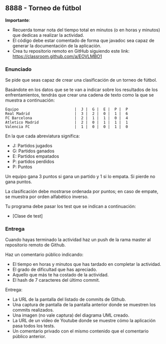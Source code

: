 ## 8888 - Torneo de fútbol

__Importante__: 

  - Recuerda tomar nota del tiempo total en minutos (o en horas y minutos) que dedicas a realizar la actividad.
  - El código debe estar comentado de forma que javadoc sea capaz de generar la documentación de la aplicación.
  - Crea tu repositorio remoto en GitHub siguiendo este link: https://classroom.github.com/a/EOVLMBO1
  
### Enunciado

Se pide que seas capaz de crear una clasificación de un torneo de fútbol.

Basándote en los datos que se te van a indicar sobre los resultados de los enfrentamientos, tendrás que crear una cadena de texto como la que se muestra a continuación:

```
Equipo                         |  J |  G |  E |  P |  P
Real Madrid                    |  3 |  2 |  0 |  1 |  6
FC Barcelona                   |  2 |  1 |  1 |  0 |  4
Atletico Madrid                |  2 |  0 |  1 |  1 |  1
Valencia FC                    |  1 |  0 |  0 |  1 |  0
```

En la que cada abreviatura significa:
* J: Partidos jugados
* G: Partidos ganados
* E: Partidos empatados
* P: partidos perdidos
* P: Puntos

Un equipo gana 3 puntos si gana un partido y 1 si lo empata. Si pierde no gana puntos.

La clasificación debe mostrarse ordenada por puntos; en caso de empate, se muestra por orden alfabético inverso.

Tu programa debe pasar los test que se indican a continuación:

* [Clase de test]


### Entrega

Cuando hayas terminado la actividad haz un push de la rama master al repositorio remoto de Github.

Haz un comentario público indicando:

  - El tiempo en horas y minutos que has tardado en completar la actividad.
  - El grado de dificultad que has apreciado.
  - Aquello que más te ha costado de la actividad.
  - El hash de 7 caracteres del último commit.
  
Entrega:

  - La URL de la pantalla del listado de commits de Github.
  - Una captura de pantalla de la pantalla anterior donde se muestren los commits realizados.
  - Una imagen (no vale captura) del diagrama UML creado.
  - La URL de un video de Youtube donde se muestre cómo la aplicación pasa todos los tests.
  - Un comentario privado con el mismo contenido que el comentario público anterior.
